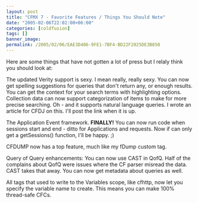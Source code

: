 ```yaml
---
layout: post
title: "CFMX 7 - Favorite Features / Things You Should Note"
date: "2005-02-06T22:02:00+06:00"
categories: [coldfusion]
tags: []
banner_image: 
permalink: /2005/02/06/EAE3D406-9FE1-7BF4-BD22F2025DE3B850
---
```


Here are some things that have not gotten a lot of press but I relaly think you should look at:

The updated Verity support is sexy. I mean really, really sexy. You can now get spelling suggestions for queries that don't return any, or enough results. You can get the context for your search terms with highlighting options. Collection data can now support categorization of items to make for more precise searching. Oh - and it supports natural language queries. I wrote an article for CFDJ on this. I'll post the link when it is up.

The Application Event framework. <b>FINALLY!</b> You can now run code when sessions start and end - ditto for Applications and requests. Now if can only get a getSessions() function, I'll be happy. ;)

CFDUMP now has a top feature, much like my fDump custom tag. 

Query of Query enhancements: You can now use CAST in QofQ. Half of the complains about QofQ were issues where the CF parser misread the data. CAST takes that away. You can now get metadata about queries as well. 

All tags that used to write to the Variables scope, like cfhttp, now let you specify the variable name to create. This means you can make 100% thread-safe CFCs.